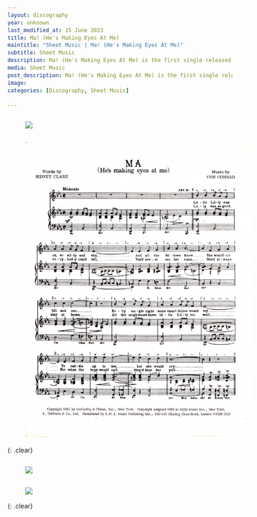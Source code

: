 ```yaml
---
layout: discography
year: unknown
last_modified_at: 15 June 2023
title: Ma! (He's Making Eyes At Me)
maintitle: "Sheet Music | Ma! (He's Making Eyes At Me)"
subtitle: Sheet Music
description: Ma! (He's Making Eyes At Me) is the first single released by Lena Zavaroni and it was released shortly after her third appearance on Opportunity Knocks.
media: Sheet Music
post_description: Ma! (He's Making Eyes At Me) is the first single released by Lena Zavaroni and it was released shortly after her third appearance on Opportunity Knocks.
image:
categories: [Discography, Sheet Music]

---
```


<figure class="fig1">
<a href=""><img src="/assets/images/Sheetmusic/lena-zavaroni---sheet-music---ma-hes-making-eyes-at-me-01.jpg" class="full-width zoom-in" /></a>
</figure>

<figure class="fig2">
<a href=""><img src="/assets/images/Sheetmusic/lena-zavaroni---sheet-music---ma-hes-making-eyes-at-me-02.jpg" class="full-width zoom-in" /></a>
</figure>

{: .clear}

<figure class="fig1">
<a href=""><img src="/assets/images/Sheetmusic/lena-zavaroni---sheet-music---ma-hes-making-eyes-at-me-03.jpg" class="full-width zoom-in" /></a>
</figure>

<figure class="fig2">
<a href=""><img src="/assets/images/Sheetmusic/lena-zavaroni---sheet-music---ma-hes-making-eyes-at-me-04.jpg" class="full-width zoom-in" /></a>
</figure>

<br />{: .clear}

<style>
.fig1 {float:left; width:49%;}

.fig2 {float:right; width:49%;}

figcaption {float:left; width:100%;}

@media screen and (orientation:portrait) {
.fig1, .fig2 {float:left; width:100%;}
figcaption {float:left; width:100%; margin-bottom: 10px;}
}
</style>
